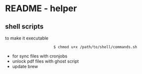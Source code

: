 # README - helper

## shell scripts
to make it executable

                          $ chmod u+x /path/to/shell/commands.sh

- for sync files with cronjobs
- unlock pdf files with ghost script 
- update brew 


## 



